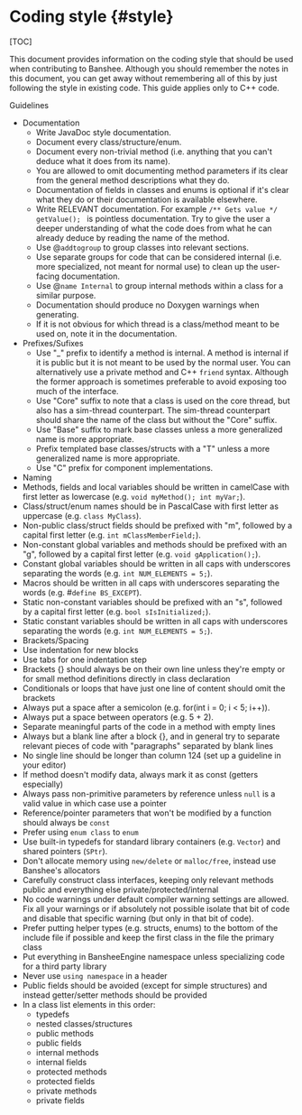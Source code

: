 Coding style							{#style}
===============
[TOC]

This document provides information on the coding style that should be used when contributing to Banshee. Although you should remember the notes in this document, you can get away without remembering all of this by just following the style in existing code. This guide applies only to C++ code.

Guidelines
 - Documentation
   - Write JavaDoc style documentation.
   - Document every class/structure/enum.
   - Document every non-trivial method (i.e. anything that you can't deduce what it does from its name).
   - You are allowed to omit documenting method parameters if its clear from the general method descriptions what they do.
   - Documentation of fields in classes and enums is optional if it's clear what they do or their documentation is available elsewhere.
   - Write RELEVANT documentation. For example `/** Gets value */ getValue(); ` is pointless documentation. Try to give the user a deeper understanding of what the code does from what he can already deduce by reading the name of the method.
   - Use \@`addtogroup` to group classes into relevant sections.
    - Use separate groups for code that can be considered internal (i.e. more specialized, not meant for normal use) to clean up the user-facing documentation.
	- Use \@`name Internal` to group internal methods within a class for a similar purpose.
   - Documentation should produce no Doxygen warnings when generating.
   - If it is not obvious for which thread is a class/method meant to be used on, note it in the documentation.
 - Prefixes/Sufixes
   - Use "_" prefix to identify a method is internal. A method is internal if it is public but it is not meant to be used by the normal user. You can alternatively use a private method and C++ `friend` syntax. Although the former approach is sometimes preferable to avoid exposing too much of the interface.
   - Use "Core" suffix to note that a class is used on the core thread, but also has a sim-thread counterpart. The sim-thread counterpart should share the name of the class but without the "Core" suffix.
   - Use "Base" suffix to mark base classes unless a more generalized name is more appropriate.
   - Prefix templated base classes/structs with a "T" unless a more generalized name is more appropriate.
   - Use "C" prefix for component implementations.
 - Naming
  - Methods, fields and local variables should be written in camelCase with first letter as lowercase (e.g. `void myMethod(); int myVar;`).
  - Class/struct/enum names should be in PascalCase with first letter as uppercase (e.g. `class MyClass`).
  - Non-public class/struct fields should be prefixed with "m", followed by a capital first letter (e.g. `int mClassMemberField;`).
  - Non-constant global variables and methods should be prefixed with an "g", followed by a capital first letter (e.g. `void gApplication();`).
  - Constant global variables should be written in all caps with underscores separating the words (e.g. `int NUM_ELEMENTS = 5;`).
  - Macros should be written in all caps with underscores separating the words (e.g. \#`define BS_EXCEPT`).
  - Static non-constant variables should be prefixed with an "s", followed by a capital first letter (e.g. `bool sIsInitialized;`).
  - Static constant variables should be written in all caps with underscores separating the words (e.g. `int NUM_ELEMENTS = 5;`).
 - Brackets/Spacing
  - Use indentation for new blocks
  - Use tabs for one indentation step
  - Brackets {} should always be on their own line unless they're empty or for small method definitions directly in class declaration
  - Conditionals or loops that have just one line of content should omit the brackets
  - Always put a space after a semicolon (e.g. for(int i = 0; i < 5; i++)).
  - Always put a space between operators (e.g. 5 + 2).
  - Separate meaningful parts of the code in a method with empty lines
  - Always but a blank line after a block {}, and in general try to separate relevant pieces of code with "paragraphs" separated by blank lines
  - No single line should be longer than column 124 (set up a guideline in your editor)
 - If method doesn't modify data, always mark it as const (getters especially)
 - Always pass non-primitive parameters by reference unless `null` is a valid value in which case use a pointer
 - Reference/pointer parameters that won't be modified by a function should always be `const`
 - Prefer using `enum class` to `enum`
 - Use built-in typedefs for standard library containers (e.g. `Vector`) and shared pointers (`SPtr`).
 - Don't allocate memory using `new/delete` or `malloc/free`, instead use Banshee's allocators
 - Carefully construct class interfaces, keeping only relevant methods public and everything else private/protected/internal
 - No code warnings under default compiler warning settings are allowed. Fix all your warnings or if absolutely not possible isolate that bit of code and disable that specific warning (but only in that bit of code).
 - Prefer putting helper types (e.g. structs, enums) to the bottom of the include file if possible and keep the first class in the file the primary class
 - Put everything in BansheeEngine namespace unless specializing code for a third party library
 - Never use `using namespace` in a header
 - Public fields should be avoided (except for simple structures) and instead getter/setter methods should be provided
 - In a class list elements in this order:
    - typedefs
    - nested classes/structures
	- public methods
	- public fields
	- internal methods
	- internal fields
	- protected methods
	- protected fields
	- private methods
    - private fields
